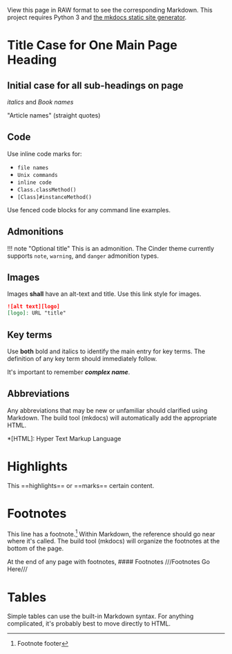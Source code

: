 View this page in RAW format to see the corresponding Markdown. This project requires Python 3 and [the mkdocs static site generator][mkdocs].

[mkdocs]:https://www.mkdocs.org/user-guide/writing-your-docs/#writing-with-markdown

# Title Case for One Main Page Heading

## Initial case for all sub-headings on page

_italics_ and _Book names_

"Article names" (straight quotes)

## Code

Use inline code marks for:

* `file names`
* `Unix commands`
* `inline code`
* `Class.classMethod()`
* `[Class]#instanceMethod()`

Use fenced code blocks for any command line examples.

## Admonitions
!!! note "Optional title"
    This is an admonition. The Cinder theme currently supports `note`, `warning`, and `danger` admonition types.

## Images
Images **shall** have an alt-text and title. Use this link style for images.

```markdown
![alt text][logo]
[logo]: URL "title"
```

## Key terms
Use **both** bold and italics to identify the main entry for key terms. The definition of any key term should immediately follow.

It's important to remember _**complex name**_.

## Abbreviations
Any abbreviations that may be new or unfamiliar should clarified using Markdown. The build tool (mkdocs) will automatically add the appropriate HTML.

*[HTML]: Hyper Text Markup Language

# Highlights
This ==highlights== or ==marks== certain content.

# Footnotes
This line has a footnote.[^fn] Within Markdown, the reference should go near where it's called. The build tool (mkdocs) will organize the footnotes at the bottom of the page.

At the end of any page with footnotes,
    #### Footnotes
    ///Footnotes Go Here///

[^fn]: Footnote footer

# Tables
Simple tables can use the built-in Markdown syntax. For anything complicated, it's probably best to move directly to HTML.
